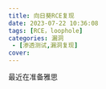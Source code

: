 ```yaml
---
title: 向日葵RCE复现
date: 2023-07-22 10:36:08
tags: [RCE，loophole]
categories: 漏洞
 - [渗透测试,漏洞复现]
cover: 
---
```


最近在准备雅思

